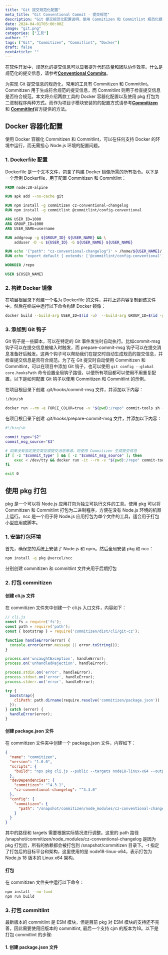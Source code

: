 ```yaml
---
title: "Git 提交规范化配置"
meta_title: "Git Conventional Commit - 提交规范"
description: "Git 提交规范化配置说明，使用 Commitizen 和 Commitlint 规范化提交信息，提升代码质量和协作效率。"
date: 2024-04-01T05:00:00Z
image: "git.png"
categories: ["工具"]
author: ""
tags: ["Git", "Commitizen", "Commitlint", "Docker"]
draft: false
nextArticle: ""
---
```


在软件开发中，规范化的提交信息可以显著提升代码质量和团队协作效率。什么是规范化的提交信息，请参考[**Conventional Commits**](https://www.conventionalcommits.org/en/v1.0.0/)。

为实现 Git 提交信息的规范化，常用的工具有 Commitizen 和 Commitlint。Commitizen 用于生成符合规范的提交信息，而 Commitlint 则用于检查提交信息是否符合规范。本文将介绍两款工具的 Docker 容器化配置以及使用 pkg 打包为二进制程序两种方式。而作为项目子模块安装的的配置方式请参考[**Commitizen**](https://github.com/commitizen/cz-cli) 和 [**Commitlint**](https://commitlint.js.org/guides/getting-started.html)官方提供的方法。

## Docker 容器化配置

使用 Docker 容器化 Commitizen 和 Commitlint，可以在任何支持 Docker 的环境中运行，而无需担心 Node.js 环境的配置问题。

### 1. Dockerfile 配置

Dockerfile 是一个文本文件，包含了构建 Docker 镜像所需的所有指令。以下是一个示例 Dockerfile，用于配置 Commitizen 和 Commitlint：

```dockerfile
FROM node:20-alpine

RUN apk add --no-cache git

RUN npm install -g commitizen cz-conventional-changelog
RUN npm install -g commitlint @commitlint/config-conventional

ARG USER_ID=1000
ARG GROUP_ID=1000
ARG USER_NAME=username

RUN addgroup -g ${GROUP_ID} ${USER_NAME} && \
    adduser -D -u ${USER_ID} -G ${USER_NAME} ${USER_NAME}

RUN echo '{"path": "cz-conventional-changelog"}' > /home/${USER_NAME}/.czrc
RUN echo "export default { extends: ['@commitlint/config-conventional'] };" > /home/${USER_NAME}/commitlint.config.js

WORKDIR /repo

USER ${USER_NAME}
```

### 2. 构建 Docker 镜像

在项目根目录下创建一个名为 Dockerfile 的文件，并将上述内容复制到该文件中。然后在终端中运行以下命令构建 Docker 镜像：

```bash
docker build --build-arg USER_ID=$(id -u)  --build-arg GROUP_ID=$(id -g) --build-arg USER_NAME=$USER -t commitizen-commitlint -f Dockerfile .
```

### 3. 添加到 Git 钩子

Git 钩子是一些脚本，可以在特定的 Git 事件发生时自动执行。比如commit-msg 钩子可以在提交信息被输入时触发，而 prepare-commit-msg 钩子可以在提交消息准备好后触发。这两个钩子可以帮助我们在提交时自动生成规范的提交信息，并检查提交信息是否符合规范。为了在 Git 提交时自动使用 Commitizen 和 Commitlint，可以在项目中添加 Git 钩子，也可以使用 `git config --global core.hooksPath` 命令设置全局钩子路径，以便所有项目都可以使用不用重复配置。以下是如何配置 Git 钩子以使用 Commitizen 和 Commitlint 的示例。

在项目根目录下创建 .git/hooks/commit-msg 文件，并添加以下内容：

```bash
!/bin/sh

docker run --rm -e FORCE_COLOR=true -v "$(pwd):/repo" commit-tools sh -c 'commitlint -g ~/commitlint.config.js --edit $1 --verbose'
```

在项目根目录下创建 .git/hooks/prepare-commit-msg 文件，并添加以下内容：

```bash
#!/bin/sh

commit_type="$2"
commit_msg_source="$3"

# 如果没有指定提交类型或提交消息来源，则使用 Commitizen 生成提交信息
if [ -z "$commit_type" ] && [ -z "$commit_msg_source" ]; then
    exec < /dev/tty && docker run -it --rm -v "$(pwd):/repo" commit-tools sh -c 'cz --hook'
fi

exit 0
```

## 使用 pkg 打包

pkg 是一个可以将 Node.js 应用打包为独立可执行文件的工具。使用 pkg 可以将 Commitizen 和 Commitlint 打包为二进制程序，方便在没有 Node.js 环境的机器上运行。ncc 是一个用于将 Node.js 应用打包为单个文件的工具，适合用于打包小型应用或脚本。

### 1. 安装打包环境

首先，确保您的系统上安装了 Node.js 和 npm。然后全局安装 pkg 和 ncc：

```bash
npm install -g pkg @vercel/ncc
```

分别创建 commitizen 和 commitlint 文件夹用于后期打包

### 2. 打包 commitizen 

#### 创建 cli.js 文件

在 commitizen 文件夹中创建一个 cli.js 入口文件，内容如下：

```javascript
// cli.js
const fs = require('fs');
const path = require('path');
const { bootstrap } = require('commitizen/dist/cli/git-cz');

function handleError(error) {
  console.error(error.message || error.toString());
}

process.on('uncaughtException', handleError);
process.on('unhandledRejection', handleError);

process.stdin.on('error', handleError);
process.stdout.on('error', handleError);
process.stderr.on('error', handleError);

try {
  bootstrap({
    cliPath: path.dirname(require.resolve('commitizen/package.json'))
  });
} catch (error) {
  handleError(error);
}
```

#### 创建 package.json 文件

在 commitizen 文件夹中创建一个 package.json 文件，内容如下：

```json
{
  "name": "commitizen",
  "version": "1.0.0",
  "scripts": {
    "build": "npx pkg cli.js --public --targets node18-linux-x64 --output dist/cz"
  },
  "devDependencies": {
    "commitizen": "^4.3.1",
    "cz-conventional-changelog": "^3.3.0"
  },
  "config": {
    "commitizen": {
      "path": "/snapshot/commitizen/node_modules/cz-conventional-changelog"
    }
  }
}
```

其中的路径和 targets 需要根据实际情况进行调整。这里的 path 路径 /snapshot/commitizen/node_modules/cz-conventional-changelog 是因为 pkg 打包后，所有的依赖都会被打包到 /snapshot/commitizen 目录下。-t 指定了打包后的目标平台和架构，这里使用的是 node18-linux-x64，表示打包为 Node.js 18 版本的 Linux x64 架构。

#### 打包

在 commitizen 文件夹中运行以下命令：

```bash
npm install --no-fund
npm run build
```

### 3. 打包 commitlint

最新版本的 commitlint 是 ESM 模块，但是目前 pkg 对 ESM 模块的支持还不完善，因此需要使用旧版本的 commitlint, 最后一个支持 cjm 的版本为18。以下是打包 commitlint 的步骤:

#### 1. 创建 package.json 文件
